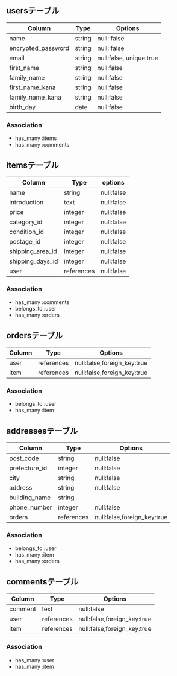
## usersテーブル
| Column             | Type        | Options                  |
|--------------------|-------------|--------------------------|
| name               | string      | null: false              |
| encrypted_password | string      | null: false              |
| email              | string      | null:false, unique:true  |
| first_name         | string      | null:false               |
| family_name        | string      | null:false               |
| first_name_kana    | string      | null:false               |
| family_name_kana   | string      | null:false               |
| birth_day          | date        | null:false               |


### Association
- has_many :items
- has_many :comments



## itemsテーブル
| Column            | Type        | options     |
|-------------------|-------------|-------------|
| name              | string      | null:false  |
| introduction      | text        | null:false  |
| price             | integer     | null:false  |
| category_id       | integer     | null:false  |
| condition_id      | integer     | null:false  |
| postage_id        | integer     | null:false  |
| shipping_area_id  | integer     | null:false  |
| shipping_days_id  | integer     | null:false  |
| user              | references  | null:false  |


### Association
- has_many :comments
- belongs_to :user
- has_many :orders


## ordersテーブル
| Column   | Type        | Options                      |
|----------|-------------|------------------------------|
| user     | references  | null:false,foreign_key:true  |
| item     | references  | null:false,foreign_key:true  |

### Association
- belongs_to :user
- has_many :item


## addressesテーブル
| Column         | Type       | Options                       |
|----------------|------------|-------------------------------|
| post_code      | string     | null:false                    |
| prefecture_id  | integer    | null:false                    |
| city           | string     | null:false                    |
| address        | string     | null:false                    |
| building_name  | string     |                               |
| phone_number   | integer    | null:false                    |
| orders         | references | null:false,foreign_key:true   |


### Association
- belongs_to  :user
- has_many :item
- has_many :orders





## commentsテーブル
| Column   | Type        | Options                      |
|----------|-------------|------------------------------|
| comment  | text        | null:false                   |
| user     | references  | null:false,foreign_key:true  |
| item     | references  | null:false,foreign_key:true  |


### Association
- has_many :user
- has_many :item
